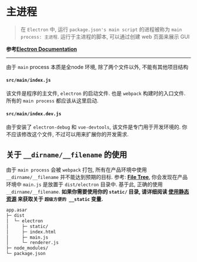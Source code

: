# 主进程

> 在 `Electron` 中, 运行 `package.json's main script` 的进程被称为 `main process: 主进程`. 运行于主进程的脚本, 可以通过创建 web 页面来展示 GUI

**参考**[**Electron Documentation**](http://electron.atom.io/docs/tutorial/quick-start/#main-process)

---

由于 `main` process 本质是全node 环境, 除了两个文件以外, 不能有其他项目结构

#### `src/main/index.js`

该文件是程序的主文件, `electron` 的启动文件. 也是 `webpack` 构建时的入口文件. 所有的 `main process` 都应该从这里启动.

#### `src/main/index.dev.js`

由于安装了 `electron-debug` 和 `vue-devtools`, 该文件是专门用于开发环境的. 你不应该修改这个文件, 不过可以用来扩展你的开发需求.

## 关于 `__dirname/__filename` 的使用

由于 `main process` 会被 `webpack` 打包, 所有在产品环境中使用 `__dirname/__filename` 并不能达到预期的目标. 参考: [**File Tree**](/file-tree.md), 你会发现在产品环境中 `main.js` 是放置于 `dist/electron` 目录中. 基于此, 正确的使用 `__dirname/__filename`.
**如果你需要使用你的 `static/` 目录, 请详细阅读 **[**使用静态资源**](/using-static-assets.md)** 来获取关于 `超级方便的 __static` 变量.**


```bash
app.asar
├─ dist
│  └─ electron
│     ├─ static/
│     ├─ index.html
│     ├─ main.js
│     └─ renderer.js
├─ node_modules/
└─ package.json
```
